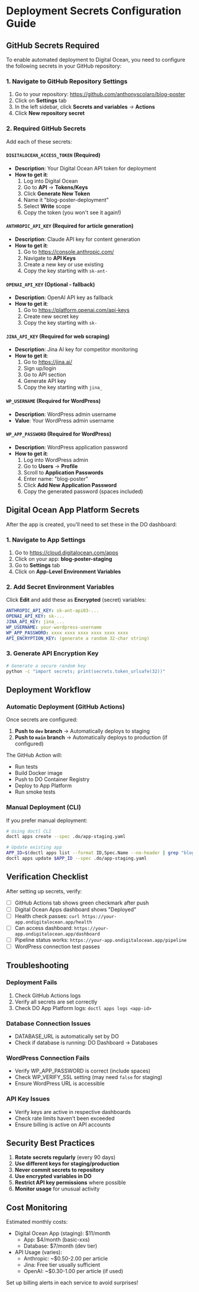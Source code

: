 # Deployment Secrets Configuration Guide

## GitHub Secrets Required

To enable automated deployment to Digital Ocean, you need to configure the following secrets in your GitHub repository:

### 1. Navigate to GitHub Repository Settings
1. Go to your repository: https://github.com/anthonyscolaro/blog-poster
2. Click on **Settings** tab
3. In the left sidebar, click **Secrets and variables** → **Actions**
4. Click **New repository secret**

### 2. Required GitHub Secrets

Add each of these secrets:

#### `DIGITALOCEAN_ACCESS_TOKEN` (Required)
- **Description**: Your Digital Ocean API token for deployment
- **How to get it**:
  1. Log into Digital Ocean
  2. Go to **API** → **Tokens/Keys**
  3. Click **Generate New Token**
  4. Name it "blog-poster-deployment"
  5. Select **Write** scope
  6. Copy the token (you won't see it again!)

#### `ANTHROPIC_API_KEY` (Required for article generation)
- **Description**: Claude API key for content generation
- **How to get it**:
  1. Go to https://console.anthropic.com/
  2. Navigate to **API Keys**
  3. Create a new key or use existing
  4. Copy the key starting with `sk-ant-`

#### `OPENAI_API_KEY` (Optional - fallback)
- **Description**: OpenAI API key as fallback
- **How to get it**:
  1. Go to https://platform.openai.com/api-keys
  2. Create new secret key
  3. Copy the key starting with `sk-`

#### `JINA_API_KEY` (Required for web scraping)
- **Description**: Jina AI key for competitor monitoring
- **How to get it**:
  1. Go to https://jina.ai/
  2. Sign up/login
  3. Go to API section
  4. Generate API key
  5. Copy the key starting with `jina_`

#### `WP_USERNAME` (Required for WordPress)
- **Description**: WordPress admin username
- **Value**: Your WordPress admin username

#### `WP_APP_PASSWORD` (Required for WordPress)
- **Description**: WordPress application password
- **How to get it**:
  1. Log into WordPress admin
  2. Go to **Users** → **Profile**
  3. Scroll to **Application Passwords**
  4. Enter name: "blog-poster"
  5. Click **Add New Application Password**
  6. Copy the generated password (spaces included)

## Digital Ocean App Platform Secrets

After the app is created, you'll need to set these in the DO dashboard:

### 1. Navigate to App Settings
1. Go to https://cloud.digitalocean.com/apps
2. Click on your app: **blog-poster-staging**
3. Go to **Settings** tab
4. Click on **App-Level Environment Variables**

### 2. Add Secret Environment Variables

Click **Edit** and add these as **Encrypted** (secret) variables:

```yaml
ANTHROPIC_API_KEY: sk-ant-api03-...
OPENAI_API_KEY: sk-...
JINA_API_KEY: jina_...
WP_USERNAME: your-wordpress-username
WP_APP_PASSWORD: xxxx xxxx xxxx xxxx xxxx xxxx
API_ENCRYPTION_KEY: (generate a random 32-char string)
```

### 3. Generate API Encryption Key
```bash
# Generate a secure random key
python -c "import secrets; print(secrets.token_urlsafe(32))"
```

## Deployment Workflow

### Automatic Deployment (GitHub Actions)

Once secrets are configured:

1. **Push to `dev` branch** → Automatically deploys to staging
2. **Push to `main` branch** → Automatically deploys to production (if configured)

The GitHub Action will:
- Run tests
- Build Docker image
- Push to DO Container Registry
- Deploy to App Platform
- Run smoke tests

### Manual Deployment (CLI)

If you prefer manual deployment:

```bash
# Using doctl CLI
doctl apps create --spec .do/app-staging.yaml

# Update existing app
APP_ID=$(doctl apps list --format ID,Spec.Name --no-header | grep "blog-poster-staging" | awk '{print $1}')
doctl apps update $APP_ID --spec .do/app-staging.yaml
```

## Verification Checklist

After setting up secrets, verify:

- [ ] GitHub Actions tab shows green checkmark after push
- [ ] Digital Ocean Apps dashboard shows "Deployed"
- [ ] Health check passes: `curl https://your-app.ondigitalocean.app/health`
- [ ] Can access dashboard: `https://your-app.ondigitalocean.app/dashboard`
- [ ] Pipeline status works: `https://your-app.ondigitalocean.app/pipeline`
- [ ] WordPress connection test passes

## Troubleshooting

### Deployment Fails
1. Check GitHub Actions logs
2. Verify all secrets are set correctly
3. Check DO App Platform logs: `doctl apps logs <app-id>`

### Database Connection Issues
- DATABASE_URL is automatically set by DO
- Check if database is running: DO Dashboard → Databases

### WordPress Connection Fails
- Verify WP_APP_PASSWORD is correct (include spaces)
- Check WP_VERIFY_SSL setting (may need `false` for staging)
- Ensure WordPress URL is accessible

### API Key Issues
- Verify keys are active in respective dashboards
- Check rate limits haven't been exceeded
- Ensure billing is active on API accounts

## Security Best Practices

1. **Rotate secrets regularly** (every 90 days)
2. **Use different keys for staging/production**
3. **Never commit secrets to repository**
4. **Use encrypted variables in DO**
5. **Restrict API key permissions** where possible
6. **Monitor usage** for unusual activity

## Cost Monitoring

Estimated monthly costs:
- Digital Ocean App (staging): $11/month
  - App: $4/month (basic-xxs)
  - Database: $7/month (dev tier)
- API Usage (varies):
  - Anthropic: ~$0.50-2.00 per article
  - Jina: Free tier usually sufficient
  - OpenAI: ~$0.30-1.00 per article (if used)

Set up billing alerts in each service to avoid surprises!